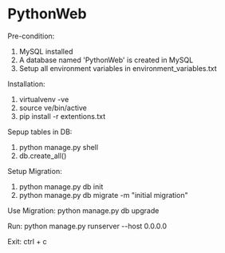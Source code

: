 # PythonWeb

Pre-condition:
1) MySQL installed
2) A database named 'PythonWeb' is created in MySQL
2) Setup all environment variables in environment_variables.txt

Installation:
1) virtualvenv -ve
2) source ve/bin/active
3) pip install -r extentions.txt

Sepup tables in DB:
1) python manage.py shell
2) db.create_all()

Setup Migration:
1) python manage.py db init
2) python manage.py db migrate -m "initial migration"

Use Migration:
python manage.py db upgrade

Run:
python manage.py runserver --host 0.0.0.0

Exit:
ctrl + c
